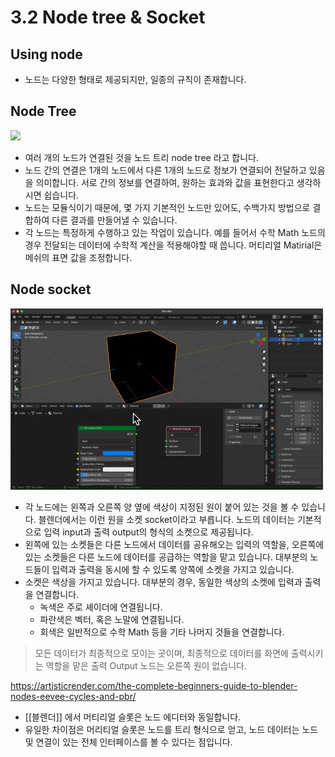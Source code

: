 # 3.2 Node tree & Socket

## Using node
- 노드는 다양한 형태로 제공되지만, 일종의 규칙이 존재합니다. 



## Node Tree 
<img src="https://preview.redd.it/3094cmthfpa31.jpg?width=1220&format=pjpg&auto=webp&s=9c35bbc560e722270523586b9a494ecf22e9972f" width="500" hight="200"> 

- 여러 개의 노드가 연결된 것을 노드 트리 node tree 라고 합니다. 
- 노드 간의 연결은 1개의 노드에서 다른 1개의 노드로 정보가 연결되어 전달하고 있음을 의미합니다. 서로 간의 정보를 연결하여, 원하는 효과와 값을 표현한다고 생각하시면 쉽습니다. 
- 노드는 모듈식이기 때문에, 몇 가지 기본적인 노드만 있어도, 수백가지 방법으로 결합하여 다른 결과를 만들어낼 수 있습니다. 
-  각 노드는 특정하게 수행하고 있는 작업이 있습니다. 예를 들어서 수학 Math 노드의 경우 전달되는 데이터에 수학적 계산을 적용해야할 때 씁니다. 머티리얼 Matirial은 메쉬의 표면 값을 조정합니다. 


## Node socket  
 <img src="https://github.com/onmind/ob/blob/main/Image/Node.gif?raw=true" width="500" hight="200"> 

-  각 노드에는 왼쪽과 오른쪽 양 옆에 색상이 지정된 원이 붙어 있는 것을 볼 수 있습니다. 블렌더에서는 이런 원을 소켓 socket이라고 부릅니다. 노드의 데이터는 기본적으로 입력 input과 출력 output의 형식의 소켓으로 제공됩니다. 
-  왼쪽에 있는 소켓들은 다른 노드에서 데이터를 공유해오는 입력의 역할을, 오른쪽에 있는 소켓들은 다른 노드에 데이터를 공급하는 역할을 맡고 있습니다. 대부분의 노드들이 입력과 출력을 동시에 할 수 있도록 양쪽에 소켓을 가지고 있습니다. 
- 소켓은 색상을 가지고 있습니다. 대부분의 경우, 동일한 색상의 소켓에 입력과 출력을 연결합니다. 
	- 녹색은 주로 셰이더에 연결됩니다. 
	- 파란색은 벡터, 혹은 노말에 연결됩니다. 
	- 회색은 일반적으로 수학 Math 등을 기타 나머지 것들을 연결합니다. 
> 모든 데이터가 최종적으로 모이는 곳이며, 최종적으로 데이터를 화면에 출력시키는 역할을 맡은 출력 Output 노드는 오른쪽 원이 없습니다. 
 

https://artisticrender.com/the-complete-beginners-guide-to-blender-nodes-eevee-cycles-and-pbr/ 

- [[블렌더]] 에서 머티리얼 슬롯은 노드 에디터와 동일합니다. 
- 유일한 차이점은 머리티얼 슬롯은 노드를 트리 형식으로 얻고, 노드 데이터는 노드 및 연결이 있는 전체 인터페이스를 볼 수 있다는 점입니다. 


